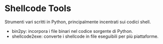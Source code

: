 Shellcode Tools
===============

Strumenti vari scritti in Python, principalmente incentrati sui codici shell.

* bin2py: incorpora i file binari nel codice sorgente di Python.
* shellcode2exe: converte i shellcode in file eseguibili per più piattaforme.

